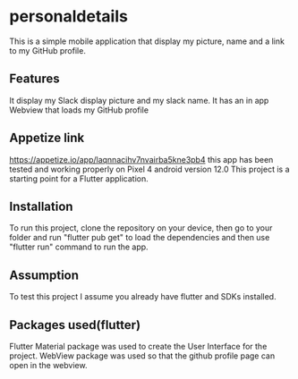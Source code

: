 # personaldetails

This is a simple mobile application that display my picture, name and a link to my GitHub profile.

## Features
It display my Slack display picture and my slack name. It has an in app Webview that loads my GitHub profile

## Appetize link
https://appetize.io/app/laqnnacihv7nvairba5kne3pb4 this app has been tested and working properly on Pixel 4 android version 12.0
This project is a starting point for a Flutter application.
## Installation
To run this project, clone the repository on your device, then go to your folder and run "flutter pub get" to load the dependencies and then use "flutter run" command to run the app.

## Assumption
To test this project I assume you already have flutter and SDKs installed.

## Packages used(flutter)
Flutter Material package was used to create the User Interface for the project.
WebView package was used so that the github profile page can open in the webview.
